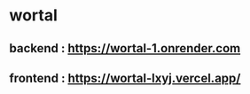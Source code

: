 # wortal

## backend : https://wortal-1.onrender.com
## frontend : https://wortal-lxyj.vercel.app/

<!-- 

eyJhbGciOiJIUzI1NiIsInR5cCI6IkpXVCJ9.eyJ1c2VySWQiOiI2N2JhZGJkZDU1NzlmZTFlMTM4MTRjNzEiLCJlbWFpbCI6InNhbnVAZ21haWwuY29tIiwiaWF0IjoxNzQwMjk5MjQ0LCJleHAiOjE3NDAzMDI4NDR9.DGyumKiyPgHvk3CIFRDk2xF1RrxGksHzErea3tF_aAc

 -->

